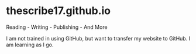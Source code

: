 # thescribe17.github.io
Reading - Writing - Publishing - And More
<p>I am not trained in using GitHub, but want to transfer my website to GitHub. I am learning as I go.</p>
